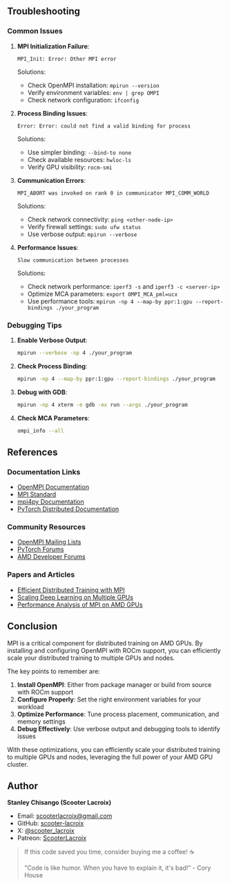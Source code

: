 ## Troubleshooting

### Common Issues

1. **MPI Initialization Failure**:
   ```
   MPI_Init: Error: Other MPI error
   ```
   
   Solutions:
   - Check OpenMPI installation: `mpirun --version`
   - Verify environment variables: `env | grep OMPI`
   - Check network configuration: `ifconfig`

2. **Process Binding Issues**:
   ```
   Error: Error: could not find a valid binding for process
   ```
   
   Solutions:
   - Use simpler binding: `--bind-to none`
   - Check available resources: `hwloc-ls`
   - Verify GPU visibility: `rocm-smi`

3. **Communication Errors**:
   ```
   MPI_ABORT was invoked on rank 0 in communicator MPI_COMM_WORLD
   ```
   
   Solutions:
   - Check network connectivity: `ping <other-node-ip>`
   - Verify firewall settings: `sudo ufw status`
   - Use verbose output: `mpirun --verbose`

4. **Performance Issues**:
   ```
   Slow communication between processes
   ```
   
   Solutions:
   - Check network performance: `iperf3 -s` and `iperf3 -c <server-ip>`
   - Optimize MCA parameters: `export OMPI_MCA_pml=ucx`
   - Use performance tools: `mpirun -np 4 --map-by ppr:1:gpu --report-bindings ./your_program`

### Debugging Tips

1. **Enable Verbose Output**:
   ```bash
   mpirun --verbose -np 4 ./your_program
   ```

2. **Check Process Binding**:
   ```bash
   mpirun -np 4 --map-by ppr:1:gpu --report-bindings ./your_program
   ```

3. **Debug with GDB**:
   ```bash
   mpirun -np 4 xterm -e gdb -ex run --args ./your_program
   ```

4. **Check MCA Parameters**:
   ```bash
   ompi_info --all
   ```

## References

### Documentation Links

- [OpenMPI Documentation](https://www.open-mpi.org/doc/)
- [MPI Standard](https://www.mpi-forum.org/docs/)
- [mpi4py Documentation](https://mpi4py.readthedocs.io/)
- [PyTorch Distributed Documentation](https://pytorch.org/docs/stable/distributed.html)

### Community Resources

- [OpenMPI Mailing Lists](https://www.open-mpi.org/community/lists/)
- [PyTorch Forums](https://discuss.pytorch.org/)
- [AMD Developer Forums](https://community.amd.com/t5/AMD-ROCm/bd-p/amd-rocm)

### Papers and Articles

- [Efficient Distributed Training with MPI](https://arxiv.org/abs/1811.02084)
- [Scaling Deep Learning on Multiple GPUs](https://arxiv.org/abs/1810.08313)
- [Performance Analysis of MPI on AMD GPUs](https://www.open-mpi.org/papers/sc-2019/sc19-amd-gpus.pdf)

## Conclusion

MPI is a critical component for distributed training on AMD GPUs. By installing and configuring OpenMPI with ROCm support, you can efficiently scale your distributed training to multiple GPUs and nodes.

The key points to remember are:

1. **Install OpenMPI**: Either from package manager or build from source with ROCm support
2. **Configure Properly**: Set the right environment variables for your workload
3. **Optimize Performance**: Tune process placement, communication, and memory settings
4. **Debug Effectively**: Use verbose output and debugging tools to identify issues

With these optimizations, you can efficiently scale your distributed training to multiple GPUs and nodes, leveraging the full power of your AMD GPU cluster.


## Author

**Stanley Chisango (Scooter Lacroix)**

- Email: scooterlacroix@gmail.com
- GitHub: [scooter-lacroix](https://github.com/scooter-lacroix)
- X: [@scooter_lacroix](https://x.com/scooter_lacroix)
- Patreon: [ScooterLacroix](https://patreon.com/ScooterLacroix)

> If this code saved you time, consider buying me a coffee! ☕
> 
> "Code is like humor. When you have to explain it, it's bad!" - Cory House

